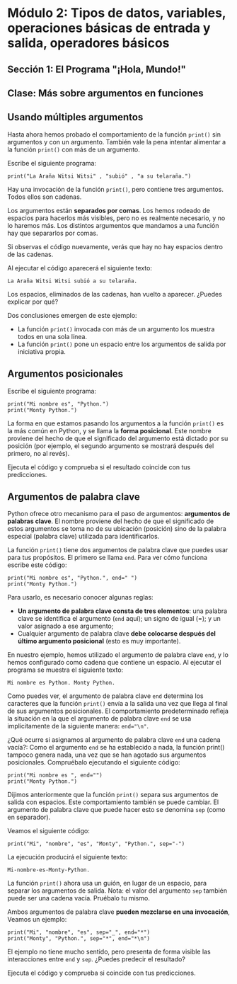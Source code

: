 # Módulo 2: Tipos de datos, variables, operaciones básicas de entrada y salida, operadores básicos 
## Sección 1: El Programa "¡Hola, Mundo!"
## Clase: Más sobre argumentos en funciones

## Usando múltiples argumentos

Hasta ahora hemos probado el comportamiento de la función `print()` sin argumentos y con un argumento. También vale la pena intentar alimentar a la función `print()` con más de un argumento.

Escribe el siguiente programa:

```
print("La Araña Witsi Witsi" , "subió" , "a su telaraña.")
```

Hay una invocación de la función `print()`, pero contiene tres argumentos. Todos ellos son cadenas.

Los argumentos están **separados por comas**. Los hemos rodeado de espacios para hacerlos más visibles, pero no es realmente necesario, y no lo haremos más. Los distintos argumentos que mandamos a una función hay que separarlos por comas.

Si observas el código nuevamente, verás que hay no hay espacios dentro de las cadenas.

Al ejecutar el código aparecerá el siguiente texto:

```
La Araña Witsi Witsi subió a su telaraña.
```

Los espacios, eliminados de las cadenas, han vuelto a aparecer. ¿Puedes explicar por qué?

Dos conclusiones emergen de este ejemplo:

* La función `print()` invocada con más de un argumento los muestra todos en una sola línea.
* La función `print()` pone un espacio entre los argumentos de salida por iniciativa propia.

## Argumentos posicionales

Escribe el siguiente programa:

```
print("Mi nombre es", "Python.")
print("Monty Python.")
```

La forma en que estamos pasando los argumentos a la función `print()` es la más común en Python, y se llama la **forma posicional**. Este nombre proviene del hecho de que el significado del argumento está dictado por su posición (por ejemplo, el segundo argumento se mostrará después del primero, no al revés).

Ejecuta el código y comprueba si el resultado coincide con tus predicciones.

## Argumentos de palabra clave

Python ofrece otro mecanismo para el paso de argumentos: **argumentos de palabras clave**. El nombre proviene del hecho de que el significado de estos argumentos se toma no de su ubicación (posición) sino de la palabra especial (palabra clave) utilizada para identificarlos.

La función `print()` tiene dos argumentos de palabra clave que puedes usar para tus propósitos. El primero se llama `end`. Para ver cómo funciona escribe este código:

```
print("Mi nombre es", "Python.", end=" ")
print("Monty Python.")
```

Para usarlo, es necesario conocer algunas reglas:

* **Un argumento de palabra clave consta de tres elementos**: una palabra clave se identifica el argumento (`end` aquí); un signo de igual (=); y un valor asignado a ese argumento;
* Cualquier argumento de palabra clave **debe colocarse después del último argumento posicional** (esto es muy importante).

En nuestro ejemplo, hemos utilizado el argumento de palabra clave `end`, y lo hemos configurado como cadena que contiene un espacio. Al ejecutar el programa se muestra el siguiente texto:

```
Mi nombre es Python. Monty Python.
```

Como puedes ver, el argumento de palabra clave `end` determina los caracteres que la función `print()` envía a la salida una vez que llega al final de sus argumentos posicionales. El comportamiento predeterminado refleja la situación en la que el argumento de palabra clave `end` se usa implícitamente de la siguiente manera: `end="\n"`.


¿Qué ocurre si asignamos al argumento de palabra clave `end` una cadena vacía?: Como el argumento `end` se ha establecido a nada, la función print() tampoco genera nada, una vez que se han agotado sus argumentos posicionales. Compruébalo ejecutando el siguiente código:

```
print("Mi nombre es ", end="")
print("Monty Python.")
```

Dijimos anteriormente que la función `print()` separa sus argumentos de salida con espacios. Este comportamiento también se puede cambiar. El argumento de palabra clave que puede hacer esto se denomina `sep` (como en separador).

Veamos el siguiente código:

```
print("Mi", "nombre", "es", "Monty", "Python.", sep="-")
```

La ejecución producirá el siguiente texto:

```
Mi-nombre-es-Monty-Python.
```

La función `print()` ahora usa un guión, en lugar de un espacio, para separar los argumentos de salida. Nota: el valor del argumento `sep` también puede ser una cadena vacía. Pruébalo tu mismo.

Ambos argumentos de palabra clave **pueden mezclarse en una invocación**, Veamos un ejemplo:

```
print("Mi", "nombre", "es", sep="_", end="*")
print("Monty", "Python.", sep="*", end="*\n")
```

El ejemplo no tiene mucho sentido, pero presenta de forma visible las interacciones entre `end` y `sep`. ¿Puedes predecir el resultado?

Ejecuta el código y comprueba si coincide con tus predicciones.
